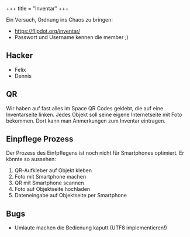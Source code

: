 +++
title = "Inventar"
+++

Ein Versuch, Ordnung ins Chaos zu bringen:

- <https://flipdot.org/inventar/>
- Passwort und Username kennen die member ;)

## Hacker

- Felix
- Dennis

## QR

Wir haben auf fast alles im Space QR Codes geklebt, die auf eine
Inventarseite linken. Jedes Objekt soll seine eigene Internetseite mit
Foto bekommen. Dort kann man Anmerkungen zum Inventar eintragen.

## Einpflege Prozess

Der Prozess des Einfpflegens ist noch nicht für Smartphones optimiert.
Er könnte so aussehen:

1. QR-Aufkleber auf Objekt kleben
2. Foto mit Smartphone machen
3. QR mit Smartphone scannen
4. Foto auf Objektseite hochladen
5. Dateneingabe auf Objektseite per Smartphone

## Bugs

- Umlaute machen die Bedienung kaputt (UTF8 implementieren!)
